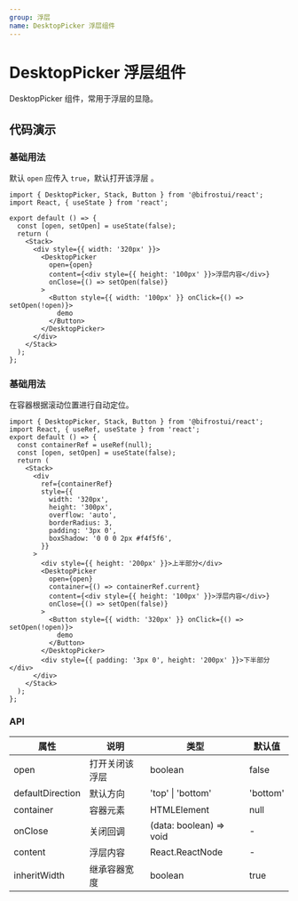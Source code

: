 ```yaml
---
group: 浮层
name: DesktopPicker 浮层组件
---
```


# DesktopPicker 浮层组件

DesktopPicker 组件，常用于浮层的显隐。

## 代码演示

### 基础用法

默认 `open` 应传入 `true`，默认打开该浮层 。

```tsx
import { DesktopPicker, Stack, Button } from '@bifrostui/react';
import React, { useState } from 'react';

export default () => {
  const [open, setOpen] = useState(false);
  return (
    <Stack>
      <div style={{ width: '320px' }}>
        <DesktopPicker
          open={open}
          content={<div style={{ height: '100px' }}>浮层内容</div>}
          onClose={() => setOpen(false)}
        >
          <Button style={{ width: '100px' }} onClick={() => setOpen(!open)}>
            demo
          </Button>
        </DesktopPicker>
      </div>
    </Stack>
  );
};
```

### 基础用法

在容器根据滚动位置进行自动定位。

```tsx
import { DesktopPicker, Stack, Button } from '@bifrostui/react';
import React, { useRef, useState } from 'react';
export default () => {
  const containerRef = useRef(null);
  const [open, setOpen] = useState(false);
  return (
    <Stack>
      <div
        ref={containerRef}
        style={{
          width: '320px',
          height: '300px',
          overflow: 'auto',
          borderRadius: 3,
          padding: '3px 0',
          boxShadow: '0 0 0 2px #f4f5f6',
        }}
      >
        <div style={{ height: '200px' }}>上半部分</div>
        <DesktopPicker
          open={open}
          container={() => containerRef.current}
          content={<div style={{ height: '100px' }}>浮层内容</div>}
          onClose={() => setOpen(false)}
        >
          <Button style={{ width: '320px' }} onClick={() => setOpen(!open)}>
            demo
          </Button>
        </DesktopPicker>
        <div style={{ padding: '3px 0', height: '200px' }}>下半部分</div>
      </div>
    </Stack>
  );
};
```

### API

| 属性             | 说明           | 类型                    | 默认值   |
| ---------------- | -------------- | ----------------------- | -------- |
| open             | 打开关闭该浮层 | boolean                 | false    |
| defaultDirection | 默认方向       | 'top' \| 'bottom'       | 'bottom' |
| container        | 容器元素       | HTMLElement             | null     |
| onClose          | 关闭回调       | (data: boolean) => void | -        |
| content          | 浮层内容       | React.ReactNode         | -        |
| inheritWidth     | 继承容器宽度   | boolean                 | true     |
